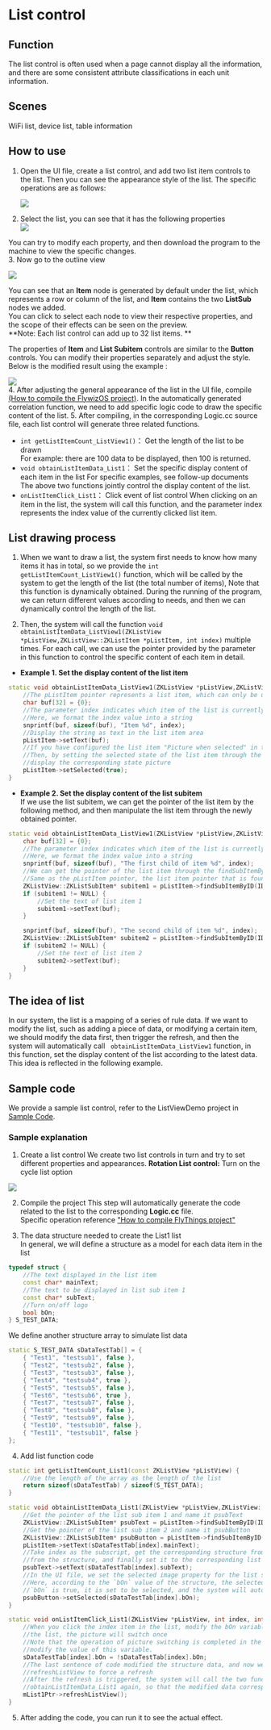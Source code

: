 
# List control
## Function
The list control is often used when a page cannot display all the information, and there are some consistent attribute classifications in each unit information.

## Scenes
WiFi list, device list, table information

## How to use
1. Open the UI file, create a list control, and add two list item controls to the list. Then you can see the appearance style of the list. The specific operations are as follows:

   ![](assets/list/add_list.gif)
2. Select the list, you can see that it has the following properties    
 ![](assets/list/properties.png)   

 You can try to modify each property, and then download the program to the machine to view the specific changes.  
3. Now go to the outline view   

   ![](assets/list/list_outline.png)

 You can see that an **Item** node is generated by default under the list, which represents a row or column of the list, and **Item** contains the two **ListSub** nodes we added.  
 You can click to select each node to view their respective properties, and the scope of their effects can be seen on the preview.  
**Note: Each list control can add up to 32 list items. **

 The properties of **Item** and **List Subitem** controls are similar to the **Button** controls.
 You can modify their properties separately and adjust the style. Below is the modified result using the example : 

 ![](assets/list/preview.png)  
4. After adjusting the general appearance of the list in the UI file, compile [(How to compile the FlywizOS project)](how_to_compile_flythings.md#how_to_compile_flythings). In the automatically generated correlation function, we need to add specific logic code to draw the specific content of the list.
5. After compiling, in the corresponding Logic.cc source file, each list control will generate three related functions.
  *  `int getListItemCount_ListView1()`： Get the length of the list to be drawn  
        For example: there are 100 data to be displayed, then 100 is returned.
  *  `void obtainListItemData_List1`： Set the specific display content of each item in the list
     For specific examples, see follow-up documents
    The above two functions jointly control the display content of the list.
  *  `onListItemClick_List1`： Click event of list control
    When clicking on an item in the list, the system will call this function, and the parameter index represents the index value of the currently clicked list item.  

## List drawing process
  1. When we want to draw a list, the system first needs to know how many items it has in total, so we provide the `int getListItemCount_ListView1()` function, which will be called by the system to get the length of the list (the total number of items), Note that this function is dynamically obtained. During the running of the program, we can return different values according to needs, and then we can dynamically control the length of the list.   

  2. Then, the system will call the function `void obtainListItemData_ListView1(ZKListView *pListView,ZKListView::ZKListItem *pListItem, int index)` multiple times. For each call, we can use the pointer provided by the parameter in this function to control the specific content of each item in detail.

      
* **Example 1. Set the display content of the list item**
~~~C++
static void obtainListItemData_ListView1(ZKListView *pListView,ZKListView::ZKListItem *pListItem, int index) {
    //The pListItem pointer represents a list item, which can only be used in this function
    char buf[32] = {0};
    //The parameter index indicates which item of the list is currently drawn, starting from 0.
    //Here, we format the index value into a string
    snprintf(buf, sizeof(buf), "Item %d", index);
    //Display the string as text in the list item area
    pListItem->setText(buf);
    //If you have configured the list item "Picture when selected" in the ui file,
    //Then, by setting the selected state of the list item through the following line of code, you can control the list item to
    //display the corresponding state picture
    pListItem->setSelected(true);
}
~~~
* **Example 2. Set the display content of the list subitem**  
If we use the list subitem, we can get the pointer of the list item by the following method, and then manipulate the list item through the newly obtained pointer.  
~~~C++
static void obtainListItemData_ListView1(ZKListView *pListView,ZKListView::ZKListItem *pListItem, int index) {
    char buf[32] = {0};
    //The parameter index indicates which item of the list is currently drawn, starting from 0.
    //Here, we format the index value into a string
    snprintf(buf, sizeof(buf), "The first child of item %d", index);
    //We can get the pointer of the list item through the findSubItemByID() function and the ID of the list item
    //Same as the pListItem pointer, the list item pointer that is found can only be used in this function
    ZKListView::ZKListSubItem* subitem1 = pListItem->findSubItemByID(ID_MAIN_SubItem1);
    if (subitem1 != NULL) {
        //Set the text of list item 1
        subitem1->setText(buf);
    }

    snprintf(buf, sizeof(buf), "The second child of item %d", index);
    ZKListView::ZKListSubItem* subitem2 = pListItem->findSubItemByID(ID_MAIN_SubItem2);
    if (subitem2 != NULL) {
        //Set the text of list item 2
        subitem2->setText(buf);
    }
}
~~~

## The idea of list
 In our system, the list is a mapping of a series of rule data. If we want to modify the list, such as adding a piece of data, or modifying a certain item, we should modify the data first, then trigger the refresh, and then the system will automatically call ` obtainListItemData_ListView1` function, in this function, set the display content of the list according to the latest data.  
 This idea is reflected in the following example.

## Sample code
   We provide a sample list control, refer to the ListViewDemo project in [Sample Code](demo_download.md#demo_download).  
### Sample explanation
1. Create a list control
We create two list controls in turn and try to set different properties and appearances.
**Rotation List control:** Turn on the cycle list option

  ![](assets/list/listview_new_widget.gif)

2. Compile the project
This step will automatically generate the code related to the list to the corresponding **Logic.cc** file.  
Specific operation reference ["How to compile FlyThings project"](how_to_compile_flythings.md#how_to_compile_flythings)

3. The data structure needed to create the List1 list  
In general, we will define a structure as a model for each data item in the list  
```c++
typedef struct {
    //The text displayed in the list item
	const char* mainText;
    //The text to be displayed in list sub item 1
	const char* subText;
    //Turn on/off logo
	bool bOn;
} S_TEST_DATA;
```
We define another structure array to simulate list data 
```c++
static S_TEST_DATA sDataTestTab[] = {
	{ "Test1", "testsub1", false },
	{ "Test2", "testsub2", false },
	{ "Test3", "testsub3", false },
	{ "Test4", "testsub4", true },
	{ "Test5", "testsub5", false },
	{ "Test6", "testsub6", true },
	{ "Test7", "testsub7", false },
	{ "Test8", "testsub8", false },
	{ "Test9", "testsub9", false },
	{ "Test10", "testsub10", false },
	{ "Test11", "testsub11", false }
};
```

4. Add list function code
  ```c++
  static int getListItemCount_List1(const ZKListView *pListView) {
      //Use the length of the array as the length of the list
      return sizeof(sDataTestTab) / sizeof(S_TEST_DATA);
  }

  static void obtainListItemData_List1(ZKListView *pListView,ZKListView::ZKListItem *pListItem, int index) {
      //Get the pointer of the list sub item 1 and name it psubText
      ZKListView::ZKListSubItem* psubText = pListItem->findSubItemByID(ID_MAIN_ListSub1);
      //Get the pointer of the list sub item 2 and name it psubButton
      ZKListView::ZKListSubItem* psubButton = pListItem->findSubItemByID(ID_MAIN_ListSub2);
      pListItem->setText(sDataTestTab[index].mainText);
      //Take index as the subscript, get the corresponding structure from the array, get the text that needs to be displayed 
      //from the structure, and finally set it to the corresponding list item
      psubText->setText(sDataTestTab[index].subText);
      //In the UI file, we set the selected image property for the list sub item 2
      //Here, according to the `bOn` value of the structure, the selected state of the list item is set, so that if the member
      //`bOn` is true, it is set to be selected, and the system will automatically display the selected picture previously set
      psubButton->setSelected(sDataTestTab[index].bOn);
  }

  static void onListItemClick_List1(ZKListView *pListView, int index, int id) {
      //When you click the index item in the list, modify the bOn variable to reverse bOn. In this way, every time you click on
      //the list, the picture will switch once
      //Note that the operation of picture switching is completed in the obtainListItemData_List1 function, and now we only 
      //modify the value of this variable.
      sDataTestTab[index].bOn = !sDataTestTab[index].bOn;
      //The last sentence of code modified the structure data, and now we want to refresh the list immediately, and call
      //refreshListView to force a refresh
      //After the refresh is triggered, the system will call the two functions getListItemCount_List1 and 
      //obtainListItemData_List1 again, so that the modified data corresponds to the list display.
      mList1Ptr->refreshListView();
  }
  ```
5. After adding the code, you can run it to see the actual effect.
